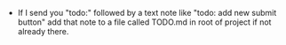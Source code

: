 - If I send you "todo:" followed by a text note like "todo: add new submit button" add that note to a file called TODO.md in root of project if not already there.